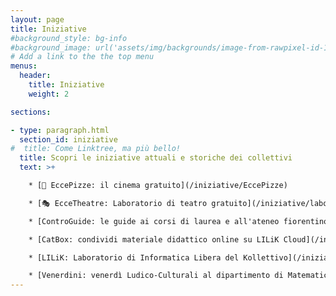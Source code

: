 ```yaml
---
layout: page
title: Iniziative
#background_style: bg-info
#background_image: url('assets/img/backgrounds/image-from-rawpixel-id-1199650-jpeg.jpg')
# Add a link to the the top menu
menus:
  header:
    title: Iniziative
    weight: 2

sections:

- type: paragraph.html
  section_id: iniziative
#  title: Come Linktree, ma più bello!
  title: Scopri le iniziative attuali e storiche dei collettivi
  text: >+

    * [🎥 EccePizze: il cinema gratuito](/iniziative/EccePizze)

    * [🎭 EcceTheatre: Laboratorio di teatro gratuito](/iniziative/laboratori/eccetheatre)

    * [ControGuide: le guide ai corsi di laurea e all'ateneo fiorentino scritte dai Collettivi](/iniziative/sopravvivenzadalbasso/controguide)

    * [CatBox: condividi materiale didattico online su LILiK Cloud](/iniziative/sopravvivenzadalbasso/catbox)

    * [LILiK: Laboratorio di Informatica Libera del Kollettivo](/iniziative/laboratori/lilik)

    * [Venerdini: venerdì Ludico-Culturali al dipartimento di Matematica Ulisse Dini](/iniziative/venerdini)
---
```

<!--
#ho nascosto questo pezzo perché per ora non funziona
- type: portfolio.html
  # this section has always ID 'portfolio'
  #section_id: portfolio
  #background_style: bg-dark
  projects:
    - title: StudentidiSinistra
      text: This is a very short project description.
      # the images are located in:
      # img/portfolio/fullsize
      # img/portfolio/thumbnails
      icon: sds.png
      url: 'link_sds'
    - title: Malpolo
      text: This is a very short project description.
      icon: malpolo.png
      url: '#'
    - title: Filo da Torcere
      text: This is a very short project description.
      icon: ingegneria.png
      url: '#'
    - title: Codice Rosso
      text: This is a very short project description.
      icon: codrosso.png
      url: '#'
    - title: Ark
      text: This is a very short project description.
      icon: ark.png
      url: '#'
    - title: Laboratorio 15
      text: This is a very short project description.
      icon: lab15.png
      url: '#'
    - title: CUMA
      text: This is a very short project description.
      icon: cuma.png
      url: '#'
-->


<!--
#vecchia sintassi pre-Linktree
* [Studenti di Sinistra](link_sds)

* [Malpolo](link_malpolo)

* [Scienze](link_scienze)

* [Filo da Torcere](link_filodatorcere)

* [CUMA](link_cuma)

* [Lab15](link_lab15)

* [Codice Rosso](link_codicerosso)

* [Ark](link_ark)
-->
